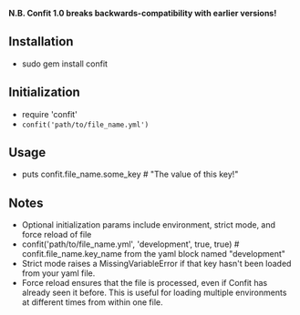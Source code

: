 **N.B. Confit 1.0 breaks backwards-compatibility with earlier versions!**

Installation
------------
* sudo gem install confit

Initialization
--------------
* require 'confit'
* `confit('path/to/file_name.yml')`

Usage
-----
* puts confit.file_name.some_key # "The value of this key!"

Notes
-----
* Optional initialization params include environment, strict mode, and force reload of file
* confit('path/to/file_name.yml', 'development', true, true) # confit.file_name.key_name from the yaml block named "development"
* Strict mode raises a MissingVariableError if that key hasn't been loaded from your yaml file.
* Force reload ensures that the file is processed, even if Confit has already seen it before. This is useful for loading multiple 
environments at different times from within one file. 